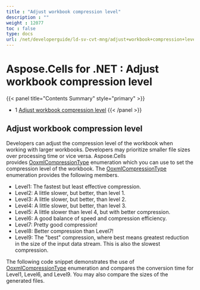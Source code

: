 ```yaml
---
title : "Adjust workbook compression level" 
description : "" 
weight : 12077 
toc : false
type: docs
url: /net/developerguide/ld-sv-cvt-mng/adjust+workbook+compression+level/
---
```


# Aspose.Cells for .NET : Adjust workbook compression level


{{< panel title="Contents Summary" style="primary" >}}
*   1 [Adjust workbook compression level](#adjust-workbook-compression-level)
{{< /panel >}}
 

## Adjust workbook compression level

Developers can adjust the compression level of the workbook when working with larger workbooks. Developers may prioritize smaller file sizes over processing time or vice versa. Aspose.Cells provides [OoxmlCompressionType](https://apireference.aspose.com/net/cells/aspose.cells/ooxmlcompressiontype) enumeration which you can use to set the compression level of the workbook. The [OoxmlCompressionType](https://apireference.aspose.com/net/cells/aspose.cells/ooxmlcompressiontype) enumeration provides the following members.

*   Level1: The fastest but least effective compression.
*   Level2: A little slower, but better, than level 1.
*   Level3: A little slower, but better, than level 2.
*   Level4: A little slower, but better, than level 3.
*   Level5: A little slower than level 4, but with better compression.
*   Level6: A good balance of speed and compression efficiency.
*   Level7: Pretty good compression!
*   Level8: Better compression than Level7!
*   Level9: The "best" compression, where best means greatest reduction in the size of the input data stream. This is also the slowest compression.

The following code snippet demonstrates the use of [OoxmlCompressionType](https://apireference.aspose.com/net/cells/aspose.cells/ooxmlcompressiontype) enumeration and compares the conversion time for Level1, Level6, and Level9. You may also compare the sizes of the generated files.

